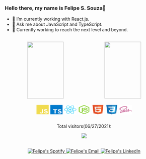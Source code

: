 ### Hello there, my name is Felipe S. Souza👋

- 🔭 I’m currently working with React.js.
- 💬 Ask me about JavaScript and TypeScript.
- 🚀 Currently working to reach the next level and beyond.

##

<div align="center">
  <img height="180em" width="48%" src="https://github-readme-stats.vercel.app/api?username=FelipeSSac&show_icons=true&theme=gotham&include_all_commits=true&count_private=true" />
  <img height="180em" width="48%" src="https://github-readme-stats.vercel.app/api/top-langs/?username=FelipeSSac&layout=compact&theme=gotham" />
</div>

<div style="display: inline_block" align="center"><br>
  <img align="center" alt="Js" height="30" width="40" src="https://raw.githubusercontent.com/devicons/devicon/master/icons/javascript/javascript-plain.svg">
  <img align="center" alt="Ts" height="30" width="40" src="https://raw.githubusercontent.com/devicons/devicon/master/icons/typescript/typescript-plain.svg">
  <img align="center" alt="React" height="30" width="40" src="https://raw.githubusercontent.com/devicons/devicon/master/icons/react/react-original.svg">
  <img align="center" alt="Node" height="30" width="40" src="https://raw.githubusercontent.com/devicons/devicon/master/icons/nodejs/nodejs-original.svg">
  <img align="center" alt="HTML" height="30" width="40" src="https://raw.githubusercontent.com/devicons/devicon/master/icons/html5/html5-original.svg">
  <img align="center" alt="CSS" height="30" width="40" src="https://raw.githubusercontent.com/devicons/devicon/master/icons/css3/css3-original.svg">
  <img align="center" alt="SASS" height="30" width="40" src="https://raw.githubusercontent.com/devicons/devicon/master/icons/sass/sass-original.svg">
</div>

##

<p align="center"> Total visitors(06/27/2021): </p>
<p align="center">   <img src="https://profile-counter.glitch.me/FelipeSSac/count.svg" /></p>

##

<div align="center">
  <a href="https://open.spotify.com/user/12166123243">
    <img alt="Felipe's Spotify" src="https://img.shields.io/badge/Spotify-1ED760?style=for-the-badge&logo=spotify&logoColor=white" target="_blank">
  </a>
  <a href="mailto:felipe_adoubs@outlook.com">
    <img alt="Felipe's Email" src="https://img.shields.io/badge/Microsoft_Outlook-0078D4?style=for-the-badge&logo=microsoft-outlook&logoColor=white" target="_blank">
  </a>
  <a href="https://www.linkedin.com/in/felipessac/" target="_blank">
    <img alt="Felipe's LinkedIn" src="https://img.shields.io/badge/-LinkedIn-%230077B5?style=for-the-badge&logo=linkedin&logoColor=white" target="_blank">
  </a>
</div>
